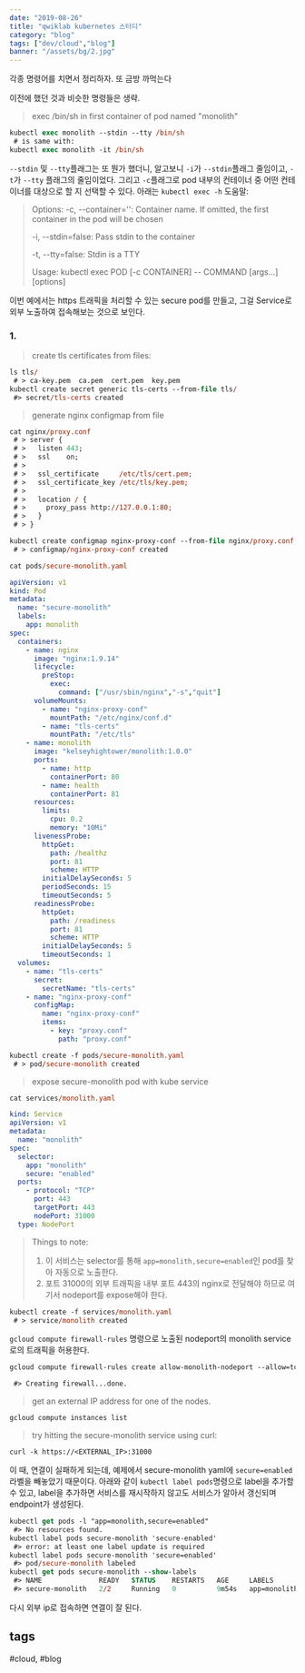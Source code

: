 ```yaml
---
date: "2019-08-26"
title: "qwiklab kubernetes 스터디"
category: "blog"
tags: ["dev/cloud","blog"]
banner: "/assets/bg/2.jpg"
---
```



각종 명령어를 치면서 정리하자. 또 금방 까먹는다

이전에 했던 것과 비슷한 명령들은 생략.

> exec /bin/sh in first container of pod named "monolith"
```ps
kubectl exec monolith --stdin --tty /bin/sh
 # is same with:
kubectl exec monolith -it /bin/sh
```

`--stdin` 및 `--tty`플래그는 또 뭔가 했더니, 알고보니 `-i`가 `--stdin`플래그 줄임이고, `-t`가 `--tty` 플래그의 줄임이었다. 그리고 `-c`플래그로 pod 내부의 컨테이너 중 어떤 컨테이너를 대상으로 할 지 선택할 수 있다. 아래는 `kubectl exec -h` 도움말:

>Options:
>  -c, --container='': Container name. If omitted, the first container in the pod will be chosen
> 
>  -i, --stdin=false: Pass stdin to the container
> 
>  -t, --tty=false: Stdin is a TTY
>
>Usage:
>  kubectl exec POD [-c CONTAINER] -- COMMAND [args...] [options]
>

이번 예에서는 https 트래픽을 처리할 수 있는 secure pod를 만들고, 그걸 Service로 외부 노출하여 접속해보는 것으로 보인다.

### 1. 

> create tls certificates from files:
```ps
ls tls/
 # > ca-key.pem  ca.pem  cert.pem  key.pem
kubectl create secret generic tls-certs --from-file tls/
 #> secret/tls-certs created
```

> generate nginx configmap from file
```ps
cat nginx/proxy.conf
 # > server {
 # >   listen 443;
 # >   ssl    on;
 # > 
 # >   ssl_certificate     /etc/tls/cert.pem;
 # >   ssl_certificate_key /etc/tls/key.pem;
 # > 
 # >   location / {
 # >     proxy_pass http://127.0.0.1:80;
 # >   }
 # > }

kubectl create configmap nginx-proxy-conf --from-file nginx/proxy.conf
 # > configmap/nginx-proxy-conf created

cat pods/secure-monolith.yaml
```

```yml
apiVersion: v1
kind: Pod
metadata:
  name: "secure-monolith"
  labels:
    app: monolith
spec:
  containers:
    - name: nginx
      image: "nginx:1.9.14"
      lifecycle:
        preStop:
          exec:
            command: ["/usr/sbin/nginx","-s","quit"]
      volumeMounts:
        - name: "nginx-proxy-conf"
          mountPath: "/etc/nginx/conf.d"
        - name: "tls-certs"
          mountPath: "/etc/tls"
    - name: monolith
      image: "kelseyhightower/monolith:1.0.0"
      ports:
        - name: http
          containerPort: 80
        - name: health
          containerPort: 81
      resources:
        limits:
          cpu: 0.2
          memory: "10Mi"
      livenessProbe:
        httpGet:
          path: /healthz
          port: 81
          scheme: HTTP
        initialDelaySeconds: 5
        periodSeconds: 15
        timeoutSeconds: 5
      readinessProbe:
        httpGet:
          path: /readiness
          port: 81
          scheme: HTTP
        initialDelaySeconds: 5
        timeoutSeconds: 1
  volumes:
    - name: "tls-certs"
      secret:
        secretName: "tls-certs"
    - name: "nginx-proxy-conf"
      configMap:
        name: "nginx-proxy-conf"
        items:
          - key: "proxy.conf"
            path: "proxy.conf"
```

```ps
kubectl create -f pods/secure-monolith.yaml
 # > pod/secure-monolith created
```

> expose secure-monolith pod with kube service
```ps
cat services/monolith.yaml
```
```yml
kind: Service
apiVersion: v1
metadata:
  name: "monolith"
spec:
  selector:
    app: "monolith"
    secure: "enabled"
  ports:
    - protocol: "TCP"
      port: 443
      targetPort: 443
      nodePort: 31000
  type: NodePort
```

> Things to note:
> 1. 이 서비스는 selector를 통해 `app=monolith,secure=enabled`인 pod를 찾아 자동으로 노출한다.
> 2. 포트 31000의 외부 트래픽을 내부 포트 443의 nginx로 전달해야 하므로 여기서 nodeport를 expose해야 한다.

```ps
kubectl create -f services/monolith.yaml
 # > service/monolith created
```

`gcloud compute firewall-rules` 명령으로 노출된 nodeport의 monolith service로의 트래픽을 허용한다.

```ps
gcloud compute firewall-rules create allow-monolith-nodeport --allow=tcp:31000

 #> Creating firewall...done.
```

> get an external IP address for one of the nodes.
```ps
gcloud compute instances list
```

> try hitting the secure-monolith service using curl:
```
curl -k https://<EXTERNAL_IP>:31000
```

이 때, 연결이 실패하게 되는데, 예제에서 secure-monolith yaml에 `secure=enabled` 라벨을 빼놓았기 때문이다. 아래와 같이 `kubectl label pods`명령으로 label을 추가할 수 있고, label을 추가하면 서비스를 재시작하지 않고도 서비스가 알아서 갱신되며 endpoint가 생성된다.

```ps
kubectl get pods -l "app=monolith,secure=enabled"
 #> No resources found.
kubectl label pods secure-monolith 'secure-enabled'
 #> error: at least one label update is required
kubectl label pods secure-monolith 'secure=enabled'
 #> pod/secure-monolith labeled
kubectl get pods secure-monolith --show-labels
 #> NAME              READY   STATUS    RESTARTS   AGE     LABELS
 #> secure-monolith   2/2     Running   0          9m54s   app=monolith,secure=enabled
```

다시 외부 ip로 접속하면 연결이 잘 된다.

## tags
  \#cloud, \#blog
